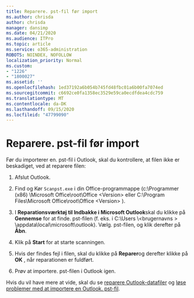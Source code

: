 ```yaml
---
title: Reparere. pst-fil før import
ms.author: chrisda
author: chrisda
manager: dansimp
ms.date: 04/21/2020
ms.audience: ITPro
ms.topic: article
ms.service: o365-administration
ROBOTS: NOINDEX, NOFOLLOW
localization_priority: Normal
ms.custom:
- "1226"
- "1800027"
ms.assetid: ''
ms.openlocfilehash: 1ed37192a6b054b745fd48fbc01a6b00fa7074ed
ms.sourcegitcommit: c6692ce0fa1358ec3529e59ca0ecdfdea4cdc759
ms.translationtype: MT
ms.contentlocale: da-DK
ms.lasthandoff: 09/15/2020
ms.locfileid: "47799090"
---
```

# <a name="repair-pst-file-before-importing"></a>Reparere. pst-fil før import

Før du importerer en. pst-fil i Outlook, skal du kontrollere, at filen ikke er beskadiget, ved at reparere filen:

1. Afslut Outlook.

2. Find og Kør `Scanpst.exe` i din Office-programmappe (c:\Programmer (x86) \Microsoft Office\root\Office \<Version\> eller C:\Program Files\Microsoft Office\root\Office \<Version\> ).

3. I **Reparationsværktøj til Indbakke i Microsoft Outlook**skal du klikke på **Gennemse** for at finde. pst-filen (f. eks. i C:\Users \\<brugernavns \> \appdata\local\microsoft\outlook\). Vælg. pst-filen, og klik derefter på **Åbn**.

4. Klik på **Start** for at starte scanningen.

5. Hvis der findes fejl i filen, skal du klikke på **Reparer**og derefter klikke på **OK** , når reparationen er fuldført.

6. Prøv at importere. pst-filen i Outlook igen.

Hvis du vil have mere at vide, skal du se [reparere Outlook-datafiler](https://support.office.com/article/25663bc3-11ec-4412-86c4-60458afc5253) og [løse problemer med at importere en Outlook. pst-fil](https://support.office.com/article/2d2e50dc-5c36-4ab2-ab50-f1be733b3d6e).
